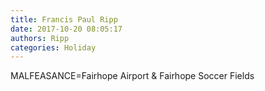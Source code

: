 ```yaml
---
title: Francis Paul Ripp
date: 2017-10-20 08:05:17
authors: Ripp
categories: Holiday
---
```


 MALFEASANCE=Fairhope Airport &amp; Fairhope Soccer Fields